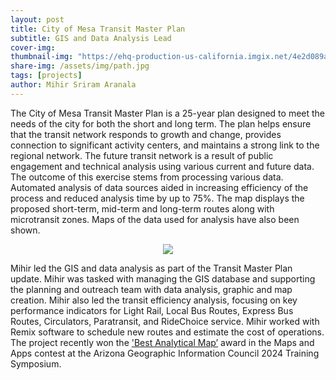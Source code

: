 ```yaml
---
layout: post
title: City of Mesa Transit Master Plan
subtitle: GIS and Data Analysis Lead 
cover-img: 
thumbnail-img: "https://ehq-production-us-california.imgix.net/4e2d089a2ed1170fd1f8c98864d7bb5f24f5349d/original/1703694304/284819422cb4f4c3f6b4d5ba22a5dafa_website_New_Local_Routes.png?auto=compress"
share-img: /assets/img/path.jpg
tags: [projects]
author: Mihir Sriram Aranala
---
```


The City of Mesa Transit Master Plan is a 25-year plan designed to meet the needs of the city for both the short and long term. The plan helps ensure that the transit network responds to growth and change, provides connection to significant activity centers, and maintains a strong link to the regional network. The future transit network is a result of public engagement and technical analysis using various current and future data. The outcome of this exercise stems from processing various data. Automated analysis of data sources aided in increasing efficiency of the process and reduced analysis time by up to 75%. The map displays the proposed short-term, mid-term and long-term routes along with microtransit zones. Maps of the data used for analysis have also been shown.

<center><img src="https://s3-us-west-1.amazonaws.com/ehq-production-us-california/4e2d089a2ed1170fd1f8c98864d7bb5f24f5349d/original/1703693895/e27ad2a2f20f211cbbd213e20d789536_website_New_Local_Routes.png?1703693895" ></center>

Mihir led the GIS and data analysis as part of the Transit Master Plan update. Mihir was tasked with managing the GIS database and supporting the planning and outreach team with data analysis, graphic and map creation. Mihir also led the transit efficiency analysis, focusing on key performance indicators for Light Rail, Local Bus Routes, Express Bus Routes, Circulators, Paratransit, and RideChoice service. Mihir worked with Remix software to schedule new routes and estimate the cost of operations. The project recently won the ['Best Analytical Map’](https://agic-symposium-maps-and-apps-agic.hub.arcgis.com/documents/6c8e1c5faba74eeb91c25eaeb0975ef6) award in the Maps and Apps contest at the Arizona Geographic Information Council 2024 Training Symposium.

